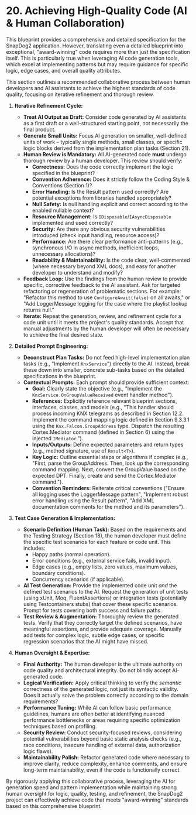 # 20. Achieving High-Quality Code (AI & Human Collaboration)

This blueprint provides a comprehensive and detailed specification for the SnapDog2 application. However, translating even a detailed blueprint into exceptional, "award-winning" code requires more than just the specification itself. This is particularly true when leveraging AI code generation tools, which excel at implementing patterns but may require guidance for specific logic, edge cases, and overall quality attributes.

This section outlines a recommended collaborative process between human developers and AI assistants to achieve the highest standards of code quality, focusing on iterative refinement and thorough review.

1. **Iterative Refinement Cycle:**
    * **Treat AI Output as Draft:** Consider code generated by AI assistants as a first draft or a well-structured starting point, not necessarily the final product.
    * **Generate Small Units:** Focus AI generation on smaller, well-defined units of work – typically single methods, small classes, or specific logic blocks derived from the implementation plan tasks (Section 21).
    * **Human Review is Mandatory:** All AI-generated code **must** undergo thorough review by a human developer. This review should verify:
        * **Correctness:** Does the code correctly implement the logic specified in the blueprint?
        * **Convention Adherence:** Does it strictly follow the Coding Style & Conventions (Section 1)?
        * **Error Handling:** Is the Result pattern used correctly? Are potential exceptions from libraries handled appropriately?
        * **Null Safety:** Is null handling explicit and correct according to the enabled nullable context?
        * **Resource Management:** Is `IDisposable`/`IAsyncDisposable` implemented and used correctly?
        * **Security:** Are there any obvious security vulnerabilities introduced (check input handling, resource access)?
        * **Performance:** Are there clear performance anti-patterns (e.g., synchronous I/O in async methods, inefficient loops, unnecessary allocations)?
        * **Readability & Maintainability:** Is the code clear, well-commented (where necessary beyond XML docs), and easy for another developer to understand and modify?
    * **Feedback Loop:** Use the findings from the human review to provide specific, corrective feedback to the AI assistant. Ask for targeted refactoring or regeneration of problematic sections. For example: "Refactor this method to use `ConfigureAwait(false)` on all awaits," or "Add LoggerMessage logging for the case where the playlist lookup returns null."
    * **Iterate:** Repeat the generation, review, and refinement cycle for a code unit until it meets the project's quality standards. Accept that manual adjustments by the human developer will often be necessary to achieve the final desired state.

2. **Detailed Prompt Engineering:**
    * **Deconstruct Plan Tasks:** Do not feed high-level implementation plan tasks (e.g., "Implement `KnxService`") directly to the AI. Instead, break these down into smaller, concrete sub-tasks based on the detailed specifications in the blueprint.
    * **Contextual Prompts:** Each prompt should provide sufficient context:
        * **Goal:** Clearly state the objective (e.g., "Implement the `KnxService.OnGroupValueReceived` event handler method").
        * **References:** Explicitly reference relevant blueprint sections, interfaces, classes, and models (e.g., "This handler should process incoming KNX telegrams as described in Section 12.2. Implement the command mapping logic defined in Section 9.3.3.1 using the `Knx.Falcon.GroupAddress` type. Dispatch the resulting Cortex.Mediator command (defined in Section 6) using the injected `IMediator`.").
        * **Inputs/Outputs:** Define expected parameters and return types (e.g., method signature, use of `Result<T>`).
        * **Key Logic:** Outline essential steps or algorithms if complex (e.g., "First, parse the GroupAddress. Then, look up the corresponding command mapping. Next, convert the GroupValue based on the expected DPT. Finally, create and send the Cortex.Mediator command.").
        * **Convention Reminders:** Reiterate critical conventions ("Ensure all logging uses the LoggerMessage pattern", "Implement robust error handling using the Result pattern", "Add XML documentation comments for the method and its parameters").

3. **Test Case Generation & Implementation:**
    * **Scenario Definition (Human Task):** Based on the requirements and the Testing Strategy (Section 18), the human developer must define the specific test scenarios for each feature or code unit. This includes:
        * Happy paths (normal operation).
        * Error conditions (e.g., external service fails, invalid input).
        * Edge cases (e.g., empty lists, zero values, maximum values, boundary conditions).
        * Concurrency scenarios (if applicable).
    * **AI Test Generation:** Provide the implemented code unit *and* the defined test scenarios to the AI. Request the generation of unit tests (using xUnit, Moq, FluentAssertions) or integration tests (potentially using Testcontainers stubs) that cover these specific scenarios. Prompt for tests covering both success and failure paths.
    * **Test Review & Augmentation:** Thoroughly review the generated tests. Verify that they correctly target the defined scenarios, have meaningful assertions, and provide adequate coverage. Manually add tests for complex logic, subtle edge cases, or specific regression scenarios that the AI might have missed.

4. **Human Oversight & Expertise:**
    * **Final Authority:** The human developer is the ultimate authority on code quality and architectural integrity. Do not blindly accept AI-generated code.
    * **Logical Verification:** Apply critical thinking to verify the *semantic* correctness of the generated logic, not just its syntactic validity. Does it actually solve the problem correctly according to the domain requirements?
    * **Performance Tuning:** While AI can follow basic performance guidelines, humans are often better at identifying nuanced performance bottlenecks or areas requiring specific optimization techniques based on profiling.
    * **Security Review:** Conduct security-focused reviews, considering potential vulnerabilities beyond basic static analysis checks (e.g., race conditions, insecure handling of external data, authorization logic flaws).
    * **Maintainability Polish:** Refactor generated code where necessary to improve clarity, reduce complexity, enhance comments, and ensure long-term maintainability, even if the code is functionally correct.

By rigorously applying this collaborative process, leveraging the AI for generation speed and pattern implementation while maintaining strong human oversight for logic, quality, testing, and refinement, the SnapDog2 project can effectively achieve code that meets "award-winning" standards based on this comprehensive blueprint.
